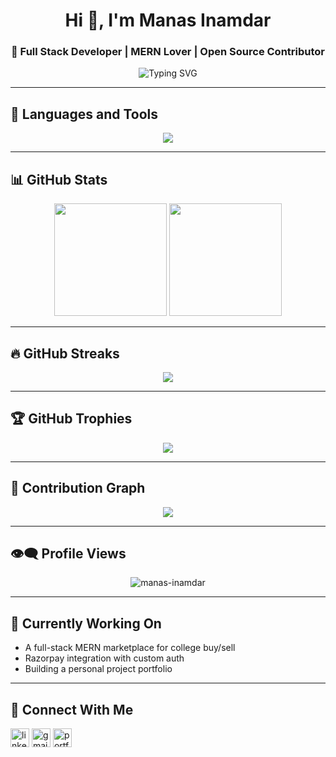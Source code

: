 <h1 align="center">Hi 👋, I'm Manas Inamdar</h1>
<h3 align="center">🚀 Full Stack Developer | MERN Lover | Open Source Contributor</h3>

<p align="center">
  <img src="https://readme-typing-svg.demolab.com?font=Fira+Code&pause=1000&center=true&vCenter=true&multiline=true&width=435&lines=Welcome+to+my+GitHub+profile!;I+build+cool+stuff+with+MERN+stack.;Let's+connect+and+collaborate+🚀" alt="Typing SVG" />
</p>

---

## 🧰 Languages and Tools
<p align="center">
  <img src="https://skillicons.dev/icons?i=js,ts,react,nodejs,express,mongodb,html,css,tailwind,bootstrap,mysql,git,github,vscode,postman,figma" />
</p>

---

## 📊 GitHub Stats

<p align="center">
  <img src="https://github-readme-stats.vercel.app/api?username=manas-inamdar&show_icons=true&theme=radical&hide=prs" height="180px"/>
  <img src="https://github-readme-stats.vercel.app/api/top-langs/?username=manas-inamdar&layout=compact&theme=radical" height="180px"/>
</p>

---

## 🔥 GitHub Streaks

<p align="center">
  <img src="https://github-readme-streak-stats.herokuapp.com?user=manas-inamdar&theme=radical&hide_border=false"/>
</p>

---

## 🏆 GitHub Trophies

<p align="center">
  <img src="https://github-profile-trophy.vercel.app/?username=manas-inamdar&theme=radical&row=1&no-frame=true&margin-w=10"/>
</p>

---

## 📍 Contribution Graph

<p align="center">
  <img src="https://github-readme-activity-graph.cyclic.app/graph?username=manas-inamdar&theme=react-dark&hide_border=true" />
</p>

---

## 👁️‍🗨️ Profile Views

<p align="center">
  <img src="https://komarev.com/ghpvc/?username=manas-inamdar&label=Profile%20views&color=0e75b6&style=flat" alt="manas-inamdar" />
</p>

---

## 🚀 Currently Working On

- A full-stack MERN marketplace for college buy/sell
- Razorpay integration with custom auth
- Building a personal project portfolio

---

## 🤝 Connect With Me

<p align="left">
  <a href="https://linkedin.com/in/YOUR-LINK" target="blank"><img src="https://cdn-icons-png.flaticon.com/512/174/174857.png" alt="linkedin" height="30" /></a>
  <a href="mailto:youremail@gmail.com"><img src="https://cdn-icons-png.flaticon.com/512/732/732200.png" alt="gmail" height="30" /></a>
  <a href="https://your-portfolio-link.com"><img src="https://cdn-icons-png.flaticon.com/512/1006/1006771.png" alt="portfolio" height="30" /></a>
</p>

